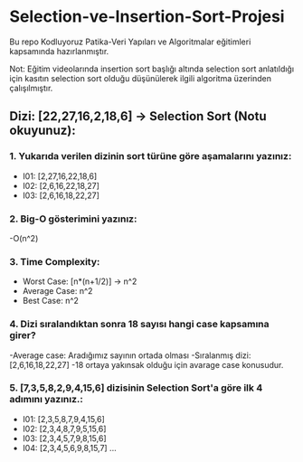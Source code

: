 
# Selection-ve-Insertion-Sort-Projesi

Bu repo Kodluyoruz Patika-Veri Yapıları ve Algoritmalar eğitimleri kapsamında hazırlanmıştır.

Not: Eğitim videolarında insertion sort başlığı altında selection sort anlatıldığı için kasıtın selection sort olduğu düşünülerek ilgili algoritma üzerinden çalışılmıştır.

## Dizi: [22,27,16,2,18,6] -> Selection Sort (Notu okuyunuz):

### 1. Yukarıda verilen dizinin sort türüne göre aşamalarını yazınız:
- I01: [2,27,16,22,18,6]
- I02: [2,6,16,22,18,27]
- I03: [2,6,16,18,22,27]
### 2. Big-O gösterimini yazınız:
-O(n^2)
### 3. Time Complexity:
- Worst Case: [n*(n+1/2)] -> n^2
- Average Case: n^2
- Best Case: n^2
### 4. Dizi sıralandıktan sonra 18 sayısı hangi case kapsamına girer?
-Average case: Aradığımız sayının ortada olması
-Sıralanmış dizi: [2,6,16,18,22,27]
-18 ortaya yakınsak olduğu için avarage case konusudur.
### 5. [7,3,5,8,2,9,4,15,6] dizisinin Selection Sort'a göre ilk 4 adımını yazınız.:
- I01: [2,3,5,8,7,9,4,15,6]
- I02: [2,3,4,8,7,9,5,15,6]
- I03: [2,3,4,5,7,9,8,15,6]
- I04: [2,3,4,5,6,9,8,15,7] ...
